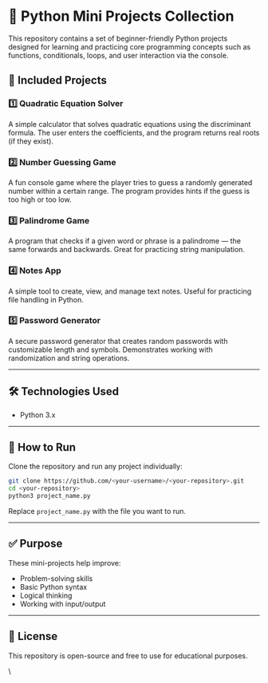 # 🐍 Python Mini Projects Collection

This repository contains a set of beginner-friendly Python projects designed for learning and practicing core programming concepts such as functions, conditionals, loops, and user interaction via the console.

## 📌 Included Projects

### 1️⃣ Quadratic Equation Solver

A simple calculator that solves quadratic equations using the discriminant formula.
The user enters the coefficients, and the program returns real roots (if they exist).

### 2️⃣ Number Guessing Game

A fun console game where the player tries to guess a randomly generated number within a certain range.
The program provides hints if the guess is too high or too low.

### 3️⃣ Palindrome Game

A program that checks if a given word or phrase is a palindrome — the same forwards and backwards.
Great for practicing string manipulation.

### 4️⃣ Notes App

A simple tool to create, view, and manage text notes.
Useful for practicing file handling in Python.

### 5️⃣ Password Generator

A secure password generator that creates random passwords with customizable length and symbols.
Demonstrates working with randomization and string operations.

---

## 🛠️ Technologies Used

* Python 3.x

---

## 🚀 How to Run

Clone the repository and run any project individually:

```bash
git clone https://github.com/<your-username>/<your-repository>.git
cd <your-repository>
python3 project_name.py
```

Replace `project_name.py` with the file you want to run.

---

## ✅ Purpose

These mini-projects help improve:

* Problem-solving skills
* Basic Python syntax
* Logical thinking
* Working with input/output

---

## 📜 License

This repository is open-source and free to use for educational purposes.

\
